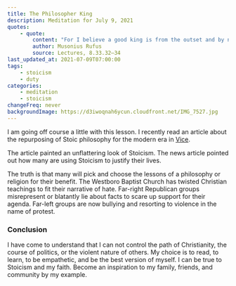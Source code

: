 ```yaml
---
title: The Philosopher King
description: Meditation for July 9, 2021
quotes:
    - quote:
        content: "For I believe a good king is from the outset and by necessity a philosopher, and the philosopher is from the outset a kingly person."
        author: Musonius Rufus
        source: Lectures, 8.33.32–34
last_updated_at: 2021-07-09T07:00:00
tags:
    - stoicism
    - duty
categories:
    - meditation
    - stoicism
changeFreq: never
backgroundImage: https://d3iwoqnah6ycun.cloudfront.net/IMG_7527.jpg
---
```


I am going off course a little with this lesson. I recently read an article about the repurposing of Stoic philosophy 
for the modern era in [Vice](https://www.vice.com/en/article/xgxvmw/the-revival-of-stoicism).

The article painted an unflattering look of Stoicism. The news article pointed out how many are using Stoicism to 
justify their lives.

The truth is that many will pick and choose the lessons of a philosophy or religion for their benefit. The Westboro 
Baptist Church has twisted Christian teachings to fit their narrative of hate. Far-right Republican groups misrepresent 
or blatantly lie about facts to scare up support for their agenda. Far-left groups are now bullying and resorting to 
violence in the name of protest.

### Conclusion

I have come to understand that I can not control the path of Christianity, the course of politics, or the violent nature 
of others. My choice is to read, to learn, to be empathetic, and be the best version of myself. I can be true to 
Stoicism and my faith. Become an inspiration to my family, friends, and community by my example.
